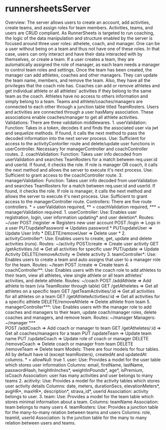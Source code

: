 # runnersheetsServer

<!-- prettier-ignore -->
Overview: 
    The server allows users to create an account, add activities, create teams, and assign roles for team members. Activities, teams, and users are CRUD compliant. As RunnerSheets is targeted to run coaching, the logic of the data manipulation and structure enabled by the server is focused around three user roles: athelete, coach, and manager. One can be a user without being on a team and thus not have one of these roles. In that case, users can only interact and have their data interacted with by themselves, or create a team. If a user creates a team, they are automatically assigned the role of manager, as each team needs a manager to control team roles and settings. Once the team has been created, the manager can add athletes, coaches and other managers. They can update the team name, members, and remove the team. Also, they have all the privileges that the coach role has. Coaches can add or remove athletes and get individual athlete or all athletes' activities if they belong to the same team as the coach. Athletes have no access to others information and simply belong to a team. Teams and athlete/coaches/managers are connected to each other through a junction table titled TeamRosters. Users and activities are connected through a user hasMany association. These associations enable coaches/manager to get all athlete activities. 
Validations: 
    There are three validation middlewares. 
    1. userValidation:
        Function: Takes in a token, decodes it and finds the associated user via jwt and sequelize methods. If found, it calls the next method to pass the decoded information into the next server process.
        Use: Sufficient for access to the activityContorller route and delete/update user functions in userController. Necessary for managerController and coachController routes.
    2. coachValidation:
        Function: Takes user info decoded from userValidation and searches TeamRosters for a match between req.user.id and userId. If found, it checks the role. If role is manager OR coach, it calls the next method and allows the server to execute it's next process. 
        Use: Sufficient to grant access to the coachController route. 
    3. managerValidation: 
        Function: Takes user info decoded from userValidation and searches TeamRosters for a match between req.user.id and userId. If found, it checks the role. If role is manager, it calls the next method and allows the server to execute it's next process. 
        Use: Sufficient to grant access to the managerController route. 
Controllers:
    There are five route controllers. * = userValidation required, ** = coachValidation required, *** = managerValidation required.
    1. userController:
        Use: Enables user registration, login, user information updating* and user deletion*.
        Routes: ~/user
            POST /register			        => Registers new user account
            POST /login			            => Logs in a user
            PUT/updatePassword		        => Updates password *
            PUT/updateUser			        => Update User Info *
            DELETE/removeUser		        => Delete user *
    2. activityController*: 
        Use: Enables users to create, get, update and delete activities (runs). 
        Routes: ~/activity
            POST/create			            => Create user activity 
            GET /getActivities	/id		    => Get all activities for specific user
            PUT/update			            => Update Activity
            DELETE/removeActivity	        => Delete activity
    3. teamController*:
        Use: Enables users to create a team and auto assigns that user to a manager role for the team.
        Routes: ~/team
            POST /create			        => Create team
    4. coachController**:
        Use: Enables users with the coach role to add athletes to their team, view all athletes, view single athlete or all team athletes' activities, and delete athlete.
        Routes: ~/coach 
            POST /addAthlete		        => Add athlete to team (via TeamRoster through table)
            GET /getAtheletes		        => Get all athletes on a specific team
            GET /getTeamActivities/:id	    => Get all activities for all athletes on a team
            GET /getAthleteActivities/:id	=> Get all activities for a specific athlete
            DELETE/removeAthlete		    => Delete athlete from team
    5. managerController***: 
        Use: Enables users with the manager role to add coaches and managers to their team, update coach/manager roles, delete coaches and managers, and remove team.
        Routes: ~/manager
            Managers: ~/manager ***			
            POST /addCoach			        => Add coach or manager to team
            GET /getAtheletes/:id		    => Get all coaches/managers for a team
            PUT /updateTeam			        => Update team name
            PUT /updateCoach		        => Update role of coach or manager
            DELETE /removeCoach		        => Delete coach or manager from team
            DELETE /removeTeam		        => Delete team 
Models: 
    There are four models for four tables. All by default have id (except teamRosters), createdAt and updatedAt columns. * = allowNull: true
    1. user:
        Use: Provides a model for the user table which stores user information
        Columns: email, firstName, lastName, passwordHash, heightInInches*, weightInPounds*, age*, isPremium, isCoach
        Association: user has many activities and user belongs to many teams
    2. acitivity:
        Use: Provides a model for the activity tables which stores user activity details
        Columns: date, meters, durationSecs, elevationMeters*, avgHR*, maxHR*, description*, strava_id*, userId
        Association: activity belongs to user.
    3. team: 
        Use: Provides a model for the team table which stores minimal information about a team.
        Columns: teamName
        Association: team belongs to many users
    4. teamRosters:
        Use: Provides a junction table for the many-to-many relation between teams and users
        Columns: role, teamId, userId
        Association: Is the junction table for the many to many relation between users and teams.
